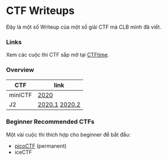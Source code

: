 # CTF Writeups


Đây là một số Writeup của một số giải CTF mà CLB mình đã viết.

### Links
Xem các cuộc thi CTF sắp mở tại [CTFtime](https://ctftime.org/).


### Overview

| CTF | link
| ------ | ------ |
| miniCTF | [2020](miniCTF2020/readme.md) |
| J2 | [2020.1](../../../J2TEAMCTF-Writeups/blob/main/part1.md) [2020.2](../../../J2TEAMCTF-Writeups/blob/main/part2.md) |

### Beginner Recommended CTFs
Một vài cuộc thi thích hợp cho beginner để bắt đầu: 
- [picoCTF](https://picoctf.org/) (permanent)
- iceCTF
